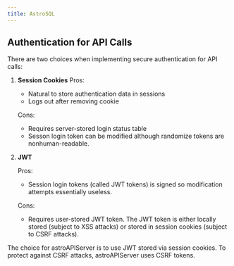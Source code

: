 ```yaml
---
title: AstroSQL
---
```


## Authentication for API Calls

There are two choices when implementing secure authentication for API calls:

1. **Session Cookies**
    Pros:
    * Natural to store authentication data in sessions
    * Logs out after removing cookie

    Cons:
    * Requires server-stored login status table
    * Sesson login token can be modified although randomize tokens are nonhuman-readable.

2. **JWT**

    Pros:
    * Session login tokens (called JWT tokens) is signed so modification attempts essentially useless.

    Cons:
    * Requires user-stored JWT token. The JWT token is either locally stored (subject to XSS attacks) or stored in session cookies (subject to CSRF attacks).

The choice for astroAPIServer is to use JWT stored via session cookies. To protect against CSRF attacks, astroAPIServer uses CSRF tokens.
